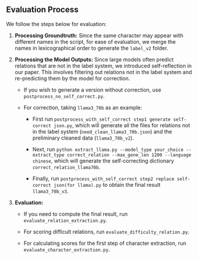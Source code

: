 ## Evaluation Process

We follow the steps below for evaluation:

1. **Processing Groundtruth:** Since the same character may appear with different names in the script, for ease of evaluation, we merge the names in lexicographical order to generate the `label_v2` folder.

2. **Processing the Model Outputs:** Since large models often predict relations that are not in the label system, we introduced self-reflection in our paper. This involves filtering out relations not in the label system and re-predicting them by the model for correction.

   - If you wish to generate a version without correction, use `postprocess_no_self_correct.py`.

   - For correction, taking `llama3_70b` as an example:

      - First run `postprocess_with_self_correct step1 generate self-correct json.py`, which will generate all the files for relations not in the label system (`need_clean_llama3_70b.json`) and the preliminary cleaned data (`llama3_70b_v2`).

      - Next, run `python extract_llama.py --model_type your_choice --extract_type correct_relation --max_gene_len 1200 --language chinese`, which will generate the self-correcting dictionary `correct_relation_llama70b`.

      - Finally, run `postprocess_with_self_correct step2 replace self-correct json(for llama).py` to obtain the final result `llama3_70b_v3`.

3. **Evaluation:**

   - If you need to compute the final result, run `evaluate_relation_extraction.py`.

   - For scoring difficult relations, run `evaluate_difficulty_relation.py`.

   - For calculating scores for the first step of character extraction, run `evaluate_character_extraction.py`.
